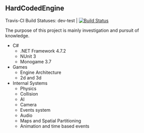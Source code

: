 ## HardCodedEngine

Travis-CI Build Statuses: 
dev-test | [![Build Status](https://travis-ci.org/dunkybaldy/CS-Engine.svg?branch=dev-test)](https://travis-ci.org/dunkybaldy/CS-Engine)

The purpose of this project is mainly investigation and pursuit of knowledge.
* C#
  * .NET Framework 4.7.2
  * NUnit 3
  * Monogame 3.7
* Games
  * Engine Architecture
  * 2d and 3d
* Internal Systems
  * Physics
  * Collision
  * AI
  * Camera
  * Events system
  * Audio
  * Maps and Spatial Partitioning
  * Animation and time based events
